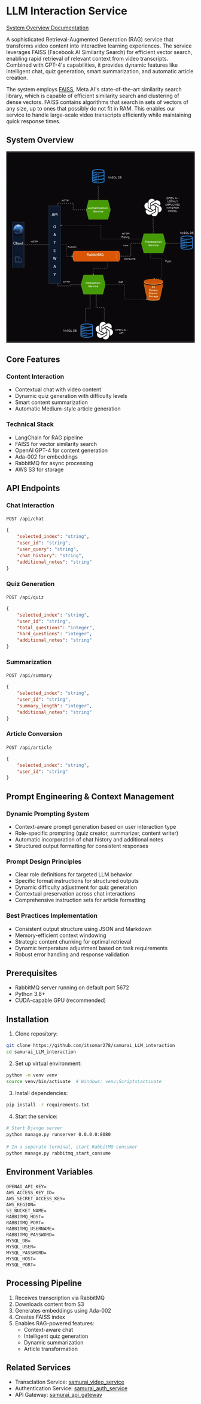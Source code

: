 # LLM Interaction Service

[System Overview Documentation](https://daffodil-throne-f06.notion.site/SamurAI-System-Overview-14c82c979e8480348029ec1cc43e9249?pvs=4)

A sophisticated Retrieval-Augmented Generation (RAG) service that transforms video content into interactive learning experiences. The service leverages FAISS (Facebook AI Similarity Search) for efficient vector search, enabling rapid retrieval of relevant context from video transcripts. Combined with GPT-4's capabilities, it provides dynamic features like intelligent chat, quiz generation, smart summarization, and automatic article creation.

The system employs [FAISS](https://github.com/facebookresearch/faiss), Meta AI's state-of-the-art similarity search library, which is capable of efficient similarity search and clustering of dense vectors. FAISS contains algorithms that search in sets of vectors of any size, up to ones that possibly do not fit in RAM. This enables our service to handle large-scale video transcripts efficiently while maintaining quick response times.

## System Overview
![System Architecture](https://github.com/itsomar278/samurai_video_service/blob/main/ezgif-4-77c29e34de%20(1).gif)

## Core Features

### Content Interaction
- Contextual chat with video content
- Dynamic quiz generation with difficulty levels
- Smart content summarization
- Automatic Medium-style article generation

### Technical Stack
- LangChain for RAG pipeline
- FAISS for vector similarity search
- OpenAI GPT-4 for content generation
- Ada-002 for embeddings
- RabbitMQ for async processing
- AWS S3 for storage

## API Endpoints

### Chat Interaction
`POST /api/chat`
```json
{
    "selected_index": "string",
    "user_id": "string",
    "user_query": "string",
    "chat_history": "string",
    "additional_notes": "string"
}
```

### Quiz Generation
`POST /api/quiz`
```json
{
    "selected_index": "string",
    "user_id": "string",
    "total_questions": "integer",
    "hard_questions": "integer",
    "additional_notes": "string"
}
```

### Summarization
`POST /api/summary`
```json
{
    "selected_index": "string",
    "user_id": "string",
    "summary_length": "integer",
    "additional_notes": "string"
}
```

### Article Conversion
`POST /api/article`
```json
{
    "selected_index": "string",
    "user_id": "string"
}
```

## Prompt Engineering & Context Management

### Dynamic Prompting System
- Context-aware prompt generation based on user interaction type
- Role-specific prompting (quiz creator, summarizer, content writer)
- Automatic incorporation of chat history and additional notes
- Structured output formatting for consistent responses

### Prompt Design Principles
- Clear role definitions for targeted LLM behavior
- Specific format instructions for structured outputs
- Dynamic difficulty adjustment for quiz generation
- Contextual preservation across chat interactions
- Comprehensive instruction sets for article formatting

### Best Practices Implementation
- Consistent output structure using JSON and Markdown
- Memory-efficient context windowing
- Strategic content chunking for optimal retrieval
- Dynamic temperature adjustment based on task requirements
- Robust error handling and response validation

## Prerequisites

- RabbitMQ server running on default port 5672
- Python 3.8+
- CUDA-capable GPU (recommended)

## Installation

1. Clone repository:
```bash
git clone https://github.com/itsomar278/samurai_LLM_interaction
cd samurai_LLM_interaction
```

2. Set up virtual environment:
```bash
python -m venv venv
source venv/bin/activate  # Windows: venv\Scripts\activate
```

3. Install dependencies:
```bash
pip install -r requirements.txt
```

4. Start the service:
```bash
# Start Django server
python manage.py runserver 0.0.0.0:8080

# In a separate terminal, start RabbitMQ consumer
python manage.py rabbitmq_start_consume
```

## Environment Variables

```env
OPENAI_API_KEY=
AWS_ACCESS_KEY_ID=
AWS_SECRET_ACCESS_KEY=
AWS_REGION=
S3_BUCKET_NAME=
RABBITMQ_HOST=
RABBITMQ_PORT=
RABBITMQ_USERNAME=
RABBITMQ_PASSWORD=
MYSQL_DB=
MYSQL_USER=
MYSQL_PASSWORD=
MYSQL_HOST=
MYSQL_PORT=
```

## Processing Pipeline

1. Receives transcription via RabbitMQ
2. Downloads content from S3
3. Generates embeddings using Ada-002
4. Creates FAISS index
5. Enables RAG-powered features:
   - Context-aware chat
   - Intelligent quiz generation
   - Dynamic summarization
   - Article transformation

## Related Services

- Transclation Service: [samurai_video_service](https://github.com/itsomar278/samurai_video_service)
- Authentication Service: [samurai_auth_service](https://github.com/itsomar278/samurai_auth_service)
- API Gateway: [samurai_api_gateway](https://github.com/itsomar278/samurai_api_gateway)
